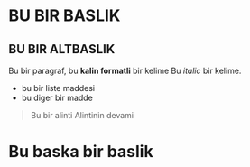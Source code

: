 # BU BIR BASLIK
## BU BIR ALTBASLIK

Bu bir paragraf, bu **kalin formatli** bir kelime
Bu *italic* bir kelime.

- bu bir liste maddesi
- bu diger bir madde

> Bu bir alinti
> Alintinin devami

# Bu baska bir baslik

